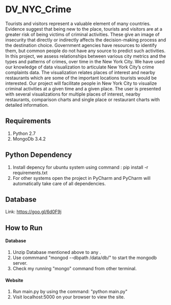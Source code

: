 # DV_NYC_Crime
Tourists and visitors represent a valuable element of many countries. Evidence suggest that being new to the place, tourists and visitors are at a greater risk of being victims of criminal activities. These give an image of insecurity that directly or indirectly affects the decision-making process and the destination choice. Government agencies have resources to identify them, but common people do not have any source to predict such activities. In this project, we assess relationships between various city metrics and the types and patterns of crimes, over time in the New York City.  We have used our knowledge of data visualization to articulate New York City’s crime complaints data. The visualization relates places of interest and nearby restaurants which are some of the important locations tourists would be interested. Our project will facilitate people in New York City to visualize criminal activities at a given time and a given place. The user is presented with several visualizations for multiple places of interest, nearby restaurants, comparison charts and single place or restaurant charts with detailed information.


## Requirements
1. Python 2.7 
2. MongoDb 3.4.2


## Python Dependency
1. Install depency for ubuntu system using command : pip install -r requirements.txt
2. For other systems open the project in PyCharm and PyCharm will automatically take care of all dependencies.

## Database

Link: https://goo.gl/6d0F9j


## How to Run
#### Database
1. Unzip Database mentioned above to any <location>.
2. Use commmand "mongod --dbpath <location>/data/db/" to start the mongodb server.
3. Check my running "mongo" command from other terminal.
#### Website
1. Run main.py by using the command: "python main.py"
2. Visit localhost:5000 on your browser to view the site. 

